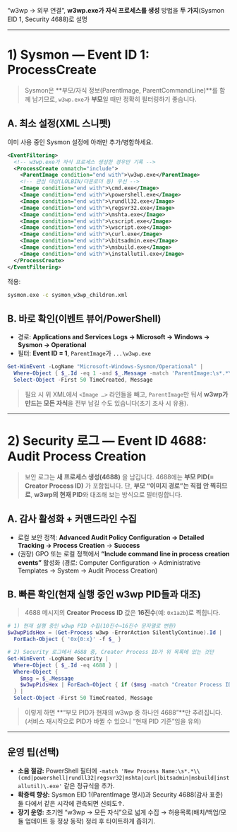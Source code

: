 “w3wp → 외부 연결”, **w3wp.exe가 자식 프로세스를 생성** 방법을 **두 가지**(Sysmon EID 1, Security 4688)로 설명

---

# 1) Sysmon — **Event ID 1: ProcessCreate**

> Sysmon은 **부모/자식 정보(ParentImage, ParentCommandLine)**를 함께 남기므로, `w3wp.exe`가 **부모**일 때만 정확히 필터링하기 좋습니다.

## A. 최소 설정(XML 스니펫)

이미 사용 중인 Sysmon 설정에 아래만 추가/병합하세요.

```xml
<EventFiltering>
  <!-- w3wp.exe가 자식 프로세스 생성한 경우만 기록 -->
  <ProcessCreate onmatch="include">
    <ParentImage condition="end with">\w3wp.exe</ParentImage>
    <!-- 관심 대상(LOLBIN/다운로더 등) 우선 -->
    <Image condition="end with">\cmd.exe</Image>
    <Image condition="end with">\powershell.exe</Image>
    <Image condition="end with">\rundll32.exe</Image>
    <Image condition="end with">\regsvr32.exe</Image>
    <Image condition="end with">\mshta.exe</Image>
    <Image condition="end with">\cscript.exe</Image>
    <Image condition="end with">\wscript.exe</Image>
    <Image condition="end with">\curl.exe</Image>
    <Image condition="end with">\bitsadmin.exe</Image>
    <Image condition="end with">\msbuild.exe</Image>
    <Image condition="end with">\installutil.exe</Image>
  </ProcessCreate>
</EventFiltering>
```

적용:

```cmd
sysmon.exe -c sysmon_w3wp_children.xml
```

## B. 바로 확인(이벤트 뷰어/PowerShell)

* 경로: **Applications and Services Logs → Microsoft → Windows → Sysmon → Operational**
* 필터: **Event ID = 1**, `ParentImage`가 `...\w3wp.exe`

```powershell
Get-WinEvent -LogName "Microsoft-Windows-Sysmon/Operational" |
  Where-Object { $_.Id -eq 1 -and $_.Message -match 'ParentImage:\s*.*\\w3wp\.exe' } |
  Select-Object -First 50 TimeCreated, Message
```

> 필요 시 위 XML에서 `<Image …>` 라인들을 빼고, `ParentImage`만 둬서 **w3wp가 만드는 모든 자식**을 전부 남길 수도 있습니다(초기 조사 시 유용).

---

# 2) Security 로그 — **Event ID 4688: Audit Process Creation**

> 보안 로그는 **새 프로세스 생성(4688)** 을 남깁니다. 4688에는 **부모 PID(= Creator Process ID)** 가 포함됩니다.
> 단, **부모 “이미지 경로”는 직접 안 찍히므로**, **w3wp의 현재 PID**와 대조해 보는 방식으로 필터링합니다.

## A. 감사 활성화 + 커맨드라인 수집

* 로컬 보안 정책:
  **Advanced Audit Policy Configuration → Detailed Tracking → Process Creation** → **Success**
* (권장) GPO 또는 로컬 정책에서
  **“Include command line in process creation events”** 활성화
  (경로: Computer Configuration → Administrative Templates → System → Audit Process Creation)

## B. 빠른 확인(현재 실행 중인 w3wp PID들과 대조)

> 4688 메시지의 **Creator Process ID** 값은 **16진수**(예: `0x1a2b`)로 찍힙니다.

```powershell
# 1) 현재 실행 중인 w3wp PID 수집(10진수→16진수 문자열로 변환)
$w3wpPidsHex = (Get-Process w3wp -ErrorAction SilentlyContinue).Id |
  ForEach-Object { '0x{0:x}' -f $_ }

# 2) Security 로그에서 4688 중, Creator Process ID가 위 목록에 있는 것만
Get-WinEvent -LogName Security |
  Where-Object { $_.Id -eq 4688 } |
  Where-Object {
    $msg = $_.Message
    $w3wpPidsHex | ForEach-Object { if ($msg -match "Creator Process ID:\s*$_\b") { $true; break } }
  } |
  Select-Object -First 50 TimeCreated, Message
```

> 이렇게 하면 **“부모 PID가 현재의 w3wp 중 하나인 4688”**만 추려집니다. (서비스 재시작으로 PID가 바뀔 수 있으니 “현재 PID 기준”임을 유의)

---

## 운영 팁(선택)

* **소음 절감:** PowerShell 필터에 `-match 'New Process Name:\s*.*\\(cmd|powershell|rundll32|regsvr32|mshta|curl|bitsadmin|msbuild|installutil)\.exe'` 같은 정규식을 추가.
* **확증력 향상:** Sysmon EID 1(ParentImage 명시)과 Security 4688(감사 표준) 둘 다에서 같은 시각에 관측되면 신뢰도↑.
* **장기 운영:** 초기엔 “w3wp → 모든 자식”으로 넓게 수집 → 허용목록(배치/백업/모듈 업데이트 등 정상 동작) 정리 후 타이트하게 좁히기.

